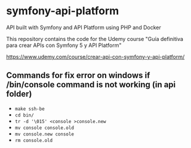# symfony-api-platform
API built with Symfony and API Platform using PHP and Docker

This repository contains the code for the Udemy course "Guía definitiva para crear APIs con Symfony 5 y API Platform"

https://www.udemy.com/course/crear-api-con-symfony-y-api-platform/

## Commands for fix error on windows if /bin/console command is not working (in api folder)
- `make ssh-be`
- `cd bin/`
- `tr -d '\015' <console >console.new`
- `mv console console.old`
- `mv console.new console`
- `rm console.old`
